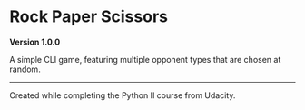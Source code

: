 # Rock Paper Scissors
**Version 1.0.0**

A simple CLI game, featuring multiple opponent types that are chosen at random.

---

Created while completing the Python II course from Udacity.
